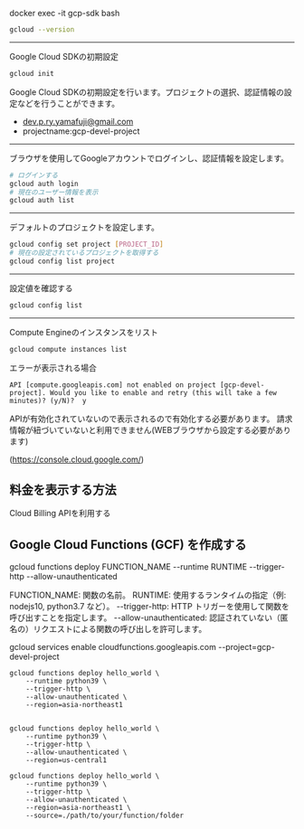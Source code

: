 
docker exec -it gcp-sdk bash


```bash
gcloud --version
```
---

Google Cloud SDKの初期設定

```bash
gcloud init
```

Google Cloud SDKの初期設定を行います。プロジェクトの選択、認証情報の設定などを行うことができます。

- dev.p.ry.yamafuji@gmail.com
- projectname:gcp-devel-project

--- 

 ブラウザを使用してGoogleアカウントでログインし、認証情報を設定します。

```bash
# ログインする
gcloud auth login
# 現在のユーザー情報を表示
gcloud auth list
```

--- 

デフォルトのプロジェクトを設定します。

```bash
gcloud config set project [PROJECT_ID]
# 現在の設定されているプロジェクトを取得する
gcloud config list project
```

--- 

設定値を確認する

```bash
gcloud config list
```

--- 


Compute Engineのインスタンスをリスト

```bash
gcloud compute instances list
```

エラーが表示される場合

```
API [compute.googleapis.com] not enabled on project [gcp-devel-project]. Would you like to enable and retry (this will take a few minutes)? (y/N)?  y
```

APIが有効化されていないので表示されるので有効化する必要があります。
請求情報が紐づいていないと利用できません(WEBブラウザから設定する必要があります)

(https://console.cloud.google.com/)


## 料金を表示する方法

Cloud Billing APIを利用する


## Google Cloud Functions (GCF) を作成する

gcloud functions deploy FUNCTION_NAME --runtime RUNTIME --trigger-http --allow-unauthenticated

FUNCTION_NAME: 関数の名前。
RUNTIME: 使用するランタイムの指定（例: nodejs10, python3.7 など）。
--trigger-http: HTTP トリガーを使用して関数を呼び出すことを指定します。
--allow-unauthenticated: 認証されていない（匿名の）リクエストによる関数の呼び出しを許可します。


gcloud services enable cloudfunctions.googleapis.com --project=gcp-devel-project

```
gcloud functions deploy hello_world \
    --runtime python39 \
    --trigger-http \
    --allow-unauthenticated \
    --region=asia-northeast1 


gcloud functions deploy hello_world \
    --runtime python39 \
    --trigger-http \
    --allow-unauthenticated \
    --region=us-central1

gcloud functions deploy hello_world \
    --runtime python39 \
    --trigger-http \
    --allow-unauthenticated \
    --region=asia-northeast1 \
    --source=./path/to/your/function/folder
```
